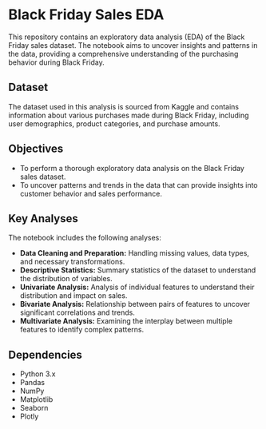 # Black Friday Sales EDA

This repository contains an exploratory data analysis (EDA) of the Black Friday sales dataset. The notebook aims to uncover insights and patterns in the data, providing a comprehensive understanding of the purchasing behavior during Black Friday.

## Dataset

The dataset used in this analysis is sourced from Kaggle and contains information about various purchases made during Black Friday, including user demographics, product categories, and purchase amounts.

## Objectives

- To perform a thorough exploratory data analysis on the Black Friday sales dataset.
- To uncover patterns and trends in the data that can provide insights into customer behavior and sales performance.

## Key Analyses

The notebook includes the following analyses:

- **Data Cleaning and Preparation:** Handling missing values, data types, and necessary transformations.
- **Descriptive Statistics:** Summary statistics of the dataset to understand the distribution of variables.
- **Univariate Analysis:** Analysis of individual features to understand their distribution and impact on sales.
- **Bivariate Analysis:** Relationship between pairs of features to uncover significant correlations and trends.
- **Multivariate Analysis:** Examining the interplay between multiple features to identify complex patterns.

## Dependencies

- Python 3.x
- Pandas
- NumPy
- Matplotlib
- Seaborn
- Plotly
